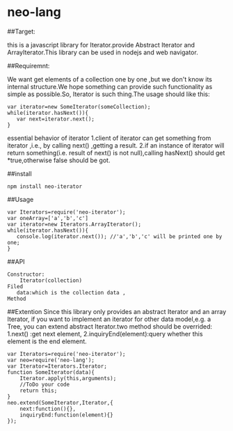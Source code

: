 # neo-lang

##Target:

this is a javascript library for Iterator.provide Abstract Iterator and ArrayIterator.This library can be used in nodejs and web navigator.

##Requiremnt:

We want get elements of a collection one by one ,but we don't know its internal structure.We hope something can provide 
such functionality as simple as possible.So, Iterator is such thing.The usage should like this:
    
    var iterator=new SomeIterator(someCollection);
    while(iterator.hasNext()){
       var next=iterator.next();
    }
    
essential behavior of iterator
1.client of iterator can get something from iterator ,i.e., by calling next() ,getting a result. 
2.if an instance of iterator will return  something(i.e. result of next() is not null),calling hasNext() should get *true,otherwise false should be got.
    
##install
    
    npm install neo-iterator
    
##Usage

    var Iterators=require('neo-iterator');
    var oneArray=['a','b','c']
    var iterator=new Iterators.ArrayIterator();
    while(iterator.hasNext()){
       console.log(iterator.next()); //'a','b','c' will be printed one by one;
    }
    
##API

    Constructor:
        Iterator(collection)
    Filed
       data:which is the collection data ,
    Method
       
##Extention
    Since this library only provides an abstract Iterator and an array Iterator, if you want to implement an iterator for other data model,e.g. a Tree,
    you can extend abstract Iterator.two method should be overrided: 
    1.next() :get next element,
    2.inquiryEnd(element):query whether this element is the end element.
    
    var Iterators=require('neo-iterator');
    var neo=require('neo-lang');
    var Iterator=Iterators.Iterator;
    function SomeIterator(data){
        Iterator.apply(this,arguments);
        //ToDo your code
        return this;
    }
    neo.extend(SomeIterator,Iterator,{
        next:function(){},
        inquiryEnd:function(element){}
    });

   
      
